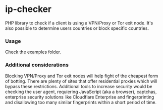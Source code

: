 # ip-checker
PHP library to check if a client is using a VPN/Proxy or Tor exit node. It's also possible to determine users countries or block specific countries.

### Usage
Check the examples folder.

### Additional considerations
Blocking VPN/Proxy and Tor exit nodes will help fight of the cheapest form of botting. There are plenty of sites that offer residential proxies which will bypass these restrictions. Additional tools to increase security would be checking the user agent, requiering JavaScript (aka a browser), captchas, enterprise security solutions like Cloudflare Enterprise and fingerprinting and disallowing too many similar fingerprints within a short period of time.
